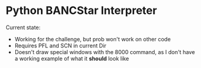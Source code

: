 # Python BANCStar Interpreter
Current state:
 * Working for the challenge, but prob won't work on other code
 * Requires PFL and SCN in current Dir
 * Doesn't draw special windows with the 8000 command, as I don't have a working example of what it **should** look like
